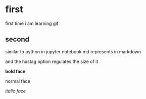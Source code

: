 # first
first time i am learning git
## second
similar to python in jupyter notebook md represents in markdown  


and the hastag option regulates the size of it  


**bold face**  


normal face  


_italic face_  
